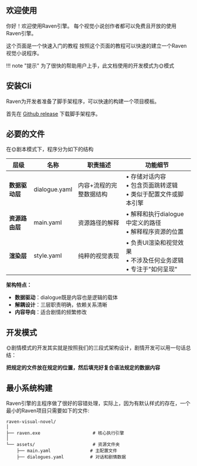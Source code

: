 ## 欢迎使用

你好！欢迎使用Raven引擎。 每个视觉小说创作者都可以免费且开放的使用Raven引擎。

这个页面是一个快速入门的教程 按照这个页面的教程可以快速的建立一个Raven视觉小说程序。

!!! note "提示"
    为了很快的帮助用户上手，此文档使用的开发模式为🌞模式

## 安装Cli
Raven为开发者准备了脚手架程序，可以快速的构建一个项目模板。

首先在 [Github release](https://github.com/E72UJ/Raven/releases) 下载脚手架程序。

## 必要的文件
在🌞剧本模式下，程序分为如下的结构

| 层级 | 名称 | 职责描述 | 功能细节 |
|------|------|----------|----------|
| **数据驱动层** | dialogue.yaml | 内容+流程的完整数据结构 | • 存储对话内容<br>• 包含页面跳转逻辑<br>• 类似于配置文件或脚本引擎 |
| **资源路由层** | main.yaml | 资源路径的解释 | • 解释和执行dialogue中定义的路径<br>• 解释程序资源的位置|
| **渲染层** | style.yaml | 纯粹的视觉表现 | • 负责UI渲染和视觉效果<br>• 不涉及任何业务逻辑<br>• 专注于"如何呈现" |

**架构特点：**

- **数据驱动**：dialogue既是内容也是逻辑的载体
- **解耦设计**：三层职责明确，依赖关系清晰  
- **内容导向**：适合剧情的频繁修改

## 开发模式
🌞剧情模式的开发其实就是按照我们的三段式架构设计，剧情开发可以用一句话总结：

**把规定的文件放在规定的位置，然后填充好复合语法规定的数据内容**

## 最小系统构建

Raven引擎的主程序做了很好的容错处理，实际上，因为有默认样式的存在，一个最小的Raven项目只需要如下的文件:
```
raven-visual-novel/
│
├── raven.exe                    # 核心执行引擎
│
└── assets/                      # 资源文件夹
    ├── main.yaml               # 主配置文件
    ├── dialogues.yaml          # 对话和剧情数据
```